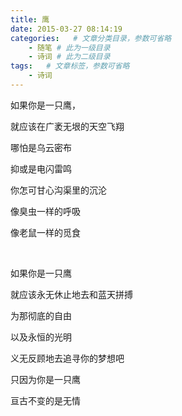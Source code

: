 ```yaml
---
title: 鹰
date: 2015-03-27 08:14:19
categories:   # 文章分类目录，参数可省略
    - 随笔 # 此为一级目录
    - 诗词 # 此为二级目录
tags:   # 文章标签，参数可省略
    - 诗词
---
```

如果你是一只鹰，

就应该在广袤无垠的天空飞翔

哪怕是乌云密布

抑或是电闪雷鸣

你怎可甘心沟渠里的沉沦

像臭虫一样的呼吸

像老鼠一样的觅食

&emsp;

如果你是一只鹰

就应该永无休止地去和蓝天拼搏

为那彻底的自由

以及永恒的光明

义无反顾地去追寻你的梦想吧

只因为你是一只鹰

亘古不变的是无情
